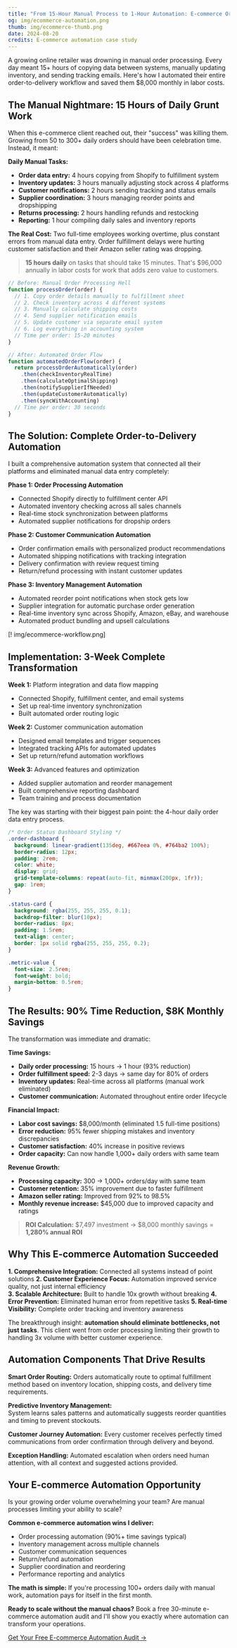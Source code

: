 ```yaml
---
title: "From 15-Hour Manual Process to 1-Hour Automation: E-commerce Order Fulfillment Transformation"
og: img/ecommerce-automation.png
thumb: img/ecommerce-thumb.png
date: 2024-08-20
credits: E-commerce automation case study
---
```


A growing online retailer was drowning in manual order processing. Every day meant 15+ hours of copying data between systems, manually updating inventory, and sending tracking emails. Here's how I automated their entire order-to-delivery workflow and saved them $8,000 monthly in labor costs.

## The Manual Nightmare: 15 Hours of Daily Grunt Work

When this e-commerce client reached out, their "success" was killing them. Growing from 50 to 300+ daily orders should have been celebration time. Instead, it meant:

**Daily Manual Tasks:**
- **Order data entry:** 4 hours copying from Shopify to fulfillment system
- **Inventory updates:** 3 hours manually adjusting stock across 4 platforms  
- **Customer notifications:** 2 hours sending tracking and status emails
- **Supplier coordination:** 3 hours managing reorder points and dropshipping
- **Returns processing:** 2 hours handling refunds and restocking
- **Reporting:** 1 hour compiling daily sales and inventory reports

**The Real Cost:** Two full-time employees working overtime, plus constant errors from manual data entry. Order fulfillment delays were hurting customer satisfaction and their Amazon seller rating was dropping.

> **15 hours daily** on tasks that should take 15 minutes. That's $96,000 annually in labor costs for work that adds zero value to customers.

``` js .blue
// Before: Manual Order Processing Hell
function processOrder(order) {
  // 1. Copy order details manually to fulfillment sheet
  // 2. Check inventory across 4 different systems  
  // 3. Manually calculate shipping costs
  // 4. Send supplier notification emails
  // 5. Update customer via separate email system
  // 6. Log everything in accounting system
  // Time per order: 15-20 minutes
}

// After: Automated Order Flow
function automatedOrderFlow(order) {
  return processOrderAutomatically(order)
    .then(checkInventoryRealTime)
    .then(calculateOptimalShipping)
    .then(notifySupplierIfNeeded)
    .then(updateCustomerAutomatically)
    .then(syncWithAccounting)
  // Time per order: 30 seconds
}
```

## The Solution: Complete Order-to-Delivery Automation

I built a comprehensive automation system that connected all their platforms and eliminated manual data entry completely:

**Phase 1: Order Processing Automation**
- Connected Shopify directly to fulfillment center API
- Automated inventory checking across all sales channels
- Real-time stock synchronization between platforms
- Automated supplier notifications for dropship orders

**Phase 2: Customer Communication Automation**  
- Order confirmation emails with personalized product recommendations
- Automated shipping notifications with tracking integration
- Delivery confirmation with review request timing
- Return/refund processing with instant customer updates

**Phase 3: Inventory Management Automation**
- Automated reorder point notifications when stock gets low
- Supplier integration for automatic purchase order generation  
- Real-time inventory sync across Shopify, Amazon, eBay, and warehouse
- Automated product bundling and upsell calculations

[! img/ecommerce-workflow.png]

## Implementation: 3-Week Complete Transformation

**Week 1:** Platform integration and data flow mapping
- Connected Shopify, fulfillment center, and email systems
- Set up real-time inventory synchronization
- Built automated order routing logic

**Week 2:** Customer communication automation
- Designed email templates and trigger sequences  
- Integrated tracking APIs for automated updates
- Set up return/refund automation workflows

**Week 3:** Advanced features and optimization
- Added supplier automation and reorder management
- Built comprehensive reporting dashboard
- Team training and process documentation

The key was starting with their biggest pain point: the 4-hour daily order data entry process.

``` css .pink
/* Order Status Dashboard Styling */
.order-dashboard {
  background: linear-gradient(135deg, #667eea 0%, #764ba2 100%);
  border-radius: 12px;
  padding: 2rem;
  color: white;
  display: grid;
  grid-template-columns: repeat(auto-fit, minmax(200px, 1fr));
  gap: 1rem;
}

.status-card {
  background: rgba(255, 255, 255, 0.1);
  backdrop-filter: blur(10px);
  border-radius: 8px;
  padding: 1.5rem;
  text-align: center;
  border: 1px solid rgba(255, 255, 255, 0.2);
}

.metric-value {
  font-size: 2.5rem;
  font-weight: bold;
  margin-bottom: 0.5rem;
}
```

## The Results: 90% Time Reduction, $8K Monthly Savings

The transformation was immediate and dramatic:

**Time Savings:**
- **Daily order processing:** 15 hours → 1 hour (93% reduction)
- **Order fulfillment speed:** 2-3 days → same day for 80% of orders
- **Inventory updates:** Real-time across all platforms (manual work eliminated)
- **Customer communication:** Automated throughout entire order lifecycle

**Financial Impact:**
- **Labor cost savings:** $8,000/month (eliminated 1.5 full-time positions)
- **Error reduction:** 95% fewer shipping mistakes and inventory discrepancies
- **Customer satisfaction:** 40% increase in positive reviews
- **Order capacity:** Can now handle 1,000+ daily orders with same team

**Revenue Growth:**
- **Processing capacity:** 300 → 1,000+ orders/day with same team
- **Customer retention:** 35% improvement due to faster fulfillment
- **Amazon seller rating:** Improved from 92% to 98.5%
- **Monthly revenue increase:** $45,000 due to improved capacity and ratings

> **ROI Calculation:** $7,497 investment → $8,000 monthly savings = **1,280% annual ROI**

## Why This E-commerce Automation Succeeded

**1. Comprehensive Integration:** Connected all systems instead of point solutions
**2. Customer Experience Focus:** Automation improved service quality, not just internal efficiency  
**3. Scalable Architecture:** Built to handle 10x growth without breaking
**4. Error Prevention:** Eliminated human error from repetitive tasks
**5. Real-time Visibility:** Complete order tracking and inventory awareness

The breakthrough insight: **automation should eliminate bottlenecks, not just tasks**. This client went from order processing limiting their growth to handling 3x volume with better customer experience.

## Automation Components That Drive Results

**Smart Order Routing:**
Orders automatically route to optimal fulfillment method based on inventory location, shipping costs, and delivery time requirements.

**Predictive Inventory Management:**  
System learns sales patterns and automatically suggests reorder quantities and timing to prevent stockouts.

**Customer Journey Automation:**
Every customer receives perfectly timed communications from order confirmation through delivery and beyond.

**Exception Handling:**
Automated escalation when orders need human attention, with all context and suggested actions provided.

## Your E-commerce Automation Opportunity

Is your growing order volume overwhelming your team? Are manual processes limiting your ability to scale?

**Common e-commerce automation wins I deliver:**
- Order processing automation (90%+ time savings typical)
- Inventory management across multiple channels
- Customer communication sequences  
- Return/refund automation
- Supplier coordination and reordering
- Performance reporting and analytics

**The math is simple:** If you're processing 100+ orders daily with manual work, automation pays for itself in the first month.

**Ready to scale without the manual chaos?** Book a free 30-minute e-commerce automation audit and I'll show you exactly where automation can transform your operations.

[Get Your Free E-commerce Automation Audit →](/contact/)